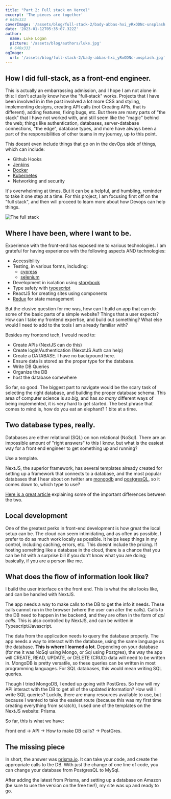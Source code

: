 ```yaml
---
title: "Part 2: Full stack on Vercel"
excerpt: 'The pieces are together'
# 640x333
coverImage: '/assets/blog/full-stack-2/bady-abbas-hxi_yRxODNc-unsplash.jpg'
date: '2023-01-12T05:35:07.322Z'
author:
  name: Luke Logan
  picture: '/assets/blog/authors/luke.jpg'
  # 640x333
ogImage:
  url: '/assets/blog/full-stack-2/bady-abbas-hxi_yRxODNc-unsplash.jpg'
---
```



## How I did full-stack, as a front-end engineer.

This is actually an embarrassing admission, and I hope I am not alone in this: I don't actually know how the "full-stack" works. Projects that I have been involved in in the past involved a lot more CSS and styling, implementing designs, creating API calls (not Creating APIs, that is different), adding features, fixing bugs, etc. But there are many parts of "the stack" that I have not worked with, and still seem like the "magic" behind the web; things like authentication, databases, server-database connections, "the edge", database types, and more have always been a part of the responsibilities of other teams in my journey, up to this point.

This doesnt even include things that go on in the devOps side of things, which can include:

- Github Hooks
- [Jenkins](https://www.jenkins.io/)
- [Docker](https://hub.docker.com/#!)
- [Kubernetes](https://kubernetes.io/)
- Networking and security

It's overwhelming at times. But it can be a helpful, and humbling, reminder to take it one step at a time. For this project, I am focusing first off on the "full stack", and then will proceed to learn more about how Devops can help things.


![The full stack](/assets/blog/full-stack-2/1904.i305.019.programmer.jpg "Vercel build time")

## Where I have been, where I want to be.

Experience with the front-end has exposed me to various technologies. I am grateful for having experience with the following aspects AND technologies:

- Accessibility
- Testing, in various forms, including:
  - [cypress](https://www.cypress.io/)
  - [selenium](https://www.selenium.dev/)
- Development in isolation using [storybook](https://storybook.js.org/)
- Type safety with [typescript](https://www.typescriptlang.org/)
- ReactJS for creating sites using components
- [Redux](https://redux.js.org/) for state management

But the elusive question for me was, how can I build an app that can do some of the basic parts of a simple website? Things that a user expects? How can I take my frontend expertise, and build out something? What else would I need to add to the tools I am already familiar with?

Besides my frontend tech, I would need to:

- Create APIs (NextJS can do this)
- Create login/Authentication (NexxtJS Auth can help)
- Create a DATABASE. I have no background here.
- Ensure data is stored as the proper type for the database.
- Write DB Queries
- Organize the DB
- host the database somewhere

So far, so good. The biggest part to navigate would be the scary task of selecting the right database, and building the proper database schema. This area of computer science is *so big*, and has *so many* different ways of being implemented, it is very hard to get started. The best phrase that comes to mind is, how do you eat an elephant? 1 bite at a time.

## Two database types, really.

Databases are either relational (SQL) on non relational (NoSql). There are an impossible amount of "right answers" to this I know, but what is the easiest way for a front end engineer to get something up and running?

Use a template.

NextJS, the superior framework, has several templates already created for setting up a framework that connects to a database, and the most popular databases that I hear about on twitter are [mongodb](https://www.mongodb.com/) and [postgresQL](https://www.postgresql.org/), so it comes down to, which type to use?

[Here is a great article](https://www.geeksforgeeks.org/difference-between-sql-and-nosql/) explaining some of the important differences between the two.

## Local development

One of the greatest perks in front-end development is how great the local setup can be. The cloud can seem intimidating, and as often as possible, I prefer to do as much work locally as possible. It helps keep things in my control, including caching, errors, etc. This doesnt include the pricing. If hosting somehting like a database in the cloud, there is a chance that you can be hit with a surprise bill if you don't know what you are doing; basically, if you are a person like me.

## What does the flow of information look like?

I build the user interface on the front end. This is what the site looks like, and can be handled with NextJS.

The app needs a way to make calls to the DB to get the info it needs. These calls cannot run in the browser (where the user can alter the calls). Calls to the DB need to happen in the backend, and they are often in the form of *api calls*. This is also controlled by NextJS, and can be written in Typescript/Javascript.

The data from the application needs to query the database properly. The app needs a way to interact with the database, using the same language as the database. **This is where I learned a lot**. Depending on your database (for me it was NoSql using Mongo, or Sql using Postgres), the way the app will CREATE, READ, UPDATE, or DELETE (CRUD) data will need to be written in. MongoDB is pretty versatile, so these queries can be written in most programming languages. For SQL databases, this would mean writing SQL queries.

Though I tried MongoDB, I ended up going with PostGres. So how will my API interact with the DB to get all of the updated information? How will I write SQL queries? Luckily, there are many resources available to use, but because I wanted to take the easiest route (because this was my first time creating everything from scratch), I used one of the templates on the NextJS website: Prisma.

So far, this is what we have:

Front end -> API -> How to make DB calls? -> PostGres.

## The missing piece

In short, the answer was [prisma.io](https://www.prisma.io/). It can take your code, and create the appropriate calls to the DB. With just the change of one line of code, you can change your database from PostgresQL to MySql.

After adding the latest from Prisma, and setting up a database on Amazon (be sure to use the version on the free tier!), my site was up and ready to go.
